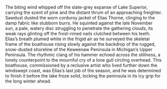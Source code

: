 The biting wind whipped off the slate-grey expanse of Lake Superior, carrying the scent of pine and the distant thrum of an approaching freighter.  Sawdust dusted the worn corduroy jacket of Elias Thorne, clinging to the damp fabric like stubborn burrs. He squinted against the late November sun, a pale, watery disc struggling to penetrate the gathering clouds, its weak rays glinting off the frost-rimed nails clutched between his teeth. Elias’s breath plumed white in the frigid air as he surveyed the skeletal frame of the boathouse rising slowly against the backdrop of the rugged, snow-dusted shoreline of the Keweenaw Peninsula in Michigan’s Upper Peninsula.  The rhythmic clang of his hammer echoed across the stillness, a lonely counterpoint to the mournful cry of a lone gull circling overhead. This boathouse, commissioned by a reclusive artist who lived further down the windswept coast, was Elias’s last job of the season, and he was determined to finish it before the lake froze solid, locking the peninsula in its icy grip for the long winter ahead.
